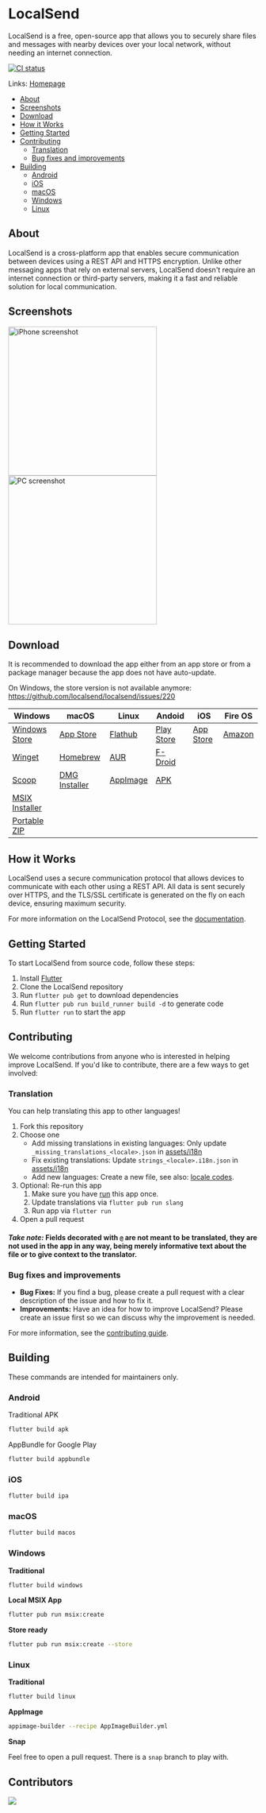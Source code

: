 # LocalSend

LocalSend is a free, open-source app that allows you to securely share files and messages with nearby devices over your local network, without needing an internet connection.

[![CI status][ci-badge]][ci-workflow]

[ci-badge]: https://github.com/localsend/localsend/actions/workflows/ci.yml/badge.svg
[ci-workflow]: https://github.com/localsend/localsend/actions/workflows/ci.yml

Links: [Homepage](https://localsend.org)

- [About](#about)
- [Screenshots](#screenshots)
- [Download](#download)
- [How it Works](#how-it-works)
- [Getting Started](#getting-started)
- [Contributing](#contributing)
  - [Translation](#translation)
  - [Bug fixes and improvements](#bug-fixes-and-improvements)
- [Building](#building)
  - [Android](#android)
  - [iOS](#ios)
  - [macOS](#macos)
  - [Windows](#windows)
  - [Linux](#linux)

## About

LocalSend is a cross-platform app that enables secure communication between devices using a REST API and HTTPS encryption. Unlike other messaging apps that rely on external servers, LocalSend doesn't require an internet connection or third-party servers, making it a fast and reliable solution for local communication.

## Screenshots

<img src="https://localsend.org/img/screenshot-iphone.png" alt="iPhone screenshot" height="300"/> <img src="https://localsend.org/img/screenshot-pc.png" alt="PC screenshot" height="300"/>

## Download

It is recommended to download the app either from an app store or from a package manager because the app does not have auto-update.

On Windows, the store version is not available anymore: <https://github.com/localsend/localsend/issues/220>

| Windows                  | macOS                   | Linux              | Andoid         | iOS           | Fire OS    |
| ------------------------ | ----------------------- | ------------------ | -------------- | ------------- | ---------- |
| [Windows Store][]        | [App Store][]           | [Flathub][]        | [Play Store][] | [App Store][] | [Amazon][] |
| [Winget][]               | [Homebrew][]            | [AUR][]            | [F-Droid][]    |               |            |
| [Scoop][]                | [DMG Installer][latest] | [AppImage][latest] | [APK][latest]  |               |            |
| [MSIX Installer][latest] |                         |                    |                |               |            |
| [Portable ZIP][latest]   |                         |                    |                |               |            |

[windows store]: https://www.microsoft.com/store/apps/9NCB4Z0TZ6RR
[app store]: https://apps.apple.com/us/app/localsend/id1661733229
[play store]: https://play.google.com/store/apps/details?id=org.localsend.localsend_app
[f-droid]: https://f-droid.org/packages/org.localsend.localsend_app
[amazon]: https://www.amazon.com/dp/B0BW6MP732
[winget]: https://github.com/microsoft/winget-pkgs/tree/master/manifests/l/LocalSend/LocalSend
[scoop]: https://github.com/ScoopInstaller/Extras/blob/master/bucket/localsend.json
[homebrew]: https://github.com/localsend/homebrew-localsend
[flathub]: https://flathub.org/apps/details/org.localsend.localsend_app
[aur]: https://aur.archlinux.org/packages/localsend-bin
[latest]: https://github.com/localsend/localsend/releases/latest

## How it Works

LocalSend uses a secure communication protocol that allows devices to communicate with each other using a REST API. All data is sent securely over HTTPS, and the TLS/SSL certificate is generated on the fly on each device, ensuring maximum security.

For more information on the LocalSend Protocol, see the [documentation](https://github.com/localsend/protocol).

## Getting Started

To start LocalSend from source code, follow these steps:

1. Install [Flutter](https://flutter.dev)
2. Clone the LocalSend repository
3. Run `flutter pub get` to download dependencies
4. Run `flutter pub run build_runner build -d` to generate code
5. Run `flutter run` to start the app

## Contributing

We welcome contributions from anyone who is interested in helping improve LocalSend. If you'd like to contribute, there are a few ways to get involved:

### Translation

You can help translating this app to other languages!

1. Fork this repository
2. Choose one
   - Add missing translations in existing languages: Only update `_missing_translations_<locale>.json` in [assets/i18n][i18n]
   - Fix existing translations: Update `strings_<locale>.i18n.json` in [assets/i18n][i18n]
   - Add new languages: Create a new file, see also: [locale codes][].
3. Optional: Re-run this app
   1. Make sure you have [run](#getting-started) this app once.
   2. Update translations via `flutter pub run slang`
   3. Run app via `flutter run`
4. Open a pull request

[i18n]: https://github.com/localsend/localsend/tree/main/assets/i18n
[locale codes]: https://saimana.com/list-of-country-locale-code/

#### _Take note:_ Fields decorated with `@` are not meant to be translated, they are not used in the app in any way, being merely informative text about the file or to give context to the translator.

### Bug fixes and improvements

- **Bug Fixes:** If you find a bug, please create a pull request with a clear description of the issue and how to fix it.
- **Improvements:** Have an idea for how to improve LocalSend? Please create an issue first so we can discuss why the improvement is needed.

For more information, see the [contributing guide](https://github.com/localsend/localsend/blob/main/CONTRIBUTING.md).

## Building

These commands are intended for maintainers only.

### Android

Traditional APK

```bash
flutter build apk
```

AppBundle for Google Play

```bash
flutter build appbundle
```

### iOS

```bash
flutter build ipa
```

### macOS

```bash
flutter build macos
```

### Windows

**Traditional**

```bash
flutter build windows
```

**Local MSIX App**

```bash
flutter pub run msix:create
```

**Store ready**

```bash
flutter pub run msix:create --store
```

### Linux

**Traditional**

```bash
flutter build linux
```

**AppImage**

```bash
appimage-builder --recipe AppImageBuilder.yml
```

**Snap**

Feel free to open a pull request. There is a `snap` branch to play with.

## Contributors

<a align="center" href="https://github.com/localsend/localsend/graphs/contributors">
  <img src="https://contrib.rocks/image?repo=localsend/localsend" />
</a>
